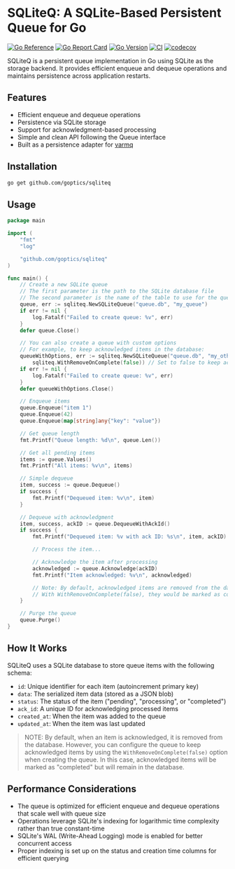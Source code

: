 # SQLiteQ: A SQLite-Based Persistent Queue for Go

[![Go Reference](https://img.shields.io/badge/go-pkg-00ADD8.svg?logo=go)](https://pkg.go.dev/github.com/goptics/sqliteq)
[![Go Report Card](https://goreportcard.com/badge/github.com/goptics/sqliteq)](https://goreportcard.com/report/github.com/goptics/sqliteq)
[![Go Version](https://img.shields.io/badge/Go-1.24+-00ADD8?style=flat-square&logo=go)](https://golang.org/doc/devel/release.html)
[![CI](https://github.com/goptics/sqliteq/actions/workflows/sqliteq.yml/badge.svg)](https://github.com/goptics/sqliteq/actions/workflows/go.yml)
[![codecov](https://codecov.io/gh/goptics/sqliteq/branch/main/graph/badge.svg)](https://codecov.io/gh/goptics/sqliteq)

SQLiteQ is a persistent queue implementation in Go using SQLite as the storage backend. It provides efficient enqueue and dequeue operations and maintains persistence across application restarts.

## Features

- Efficient enqueue and dequeue operations
- Persistence via SQLite storage
- Support for acknowledgment-based processing
- Simple and clean API following the Queue interface
- Built as a persistence adapter for [varmq](https://github.com/goptics/varmq)

## Installation

```bash
go get github.com/goptics/sqliteq
```

## Usage

```go
package main

import (
    "fmt"
    "log"

    "github.com/goptics/sqliteq"
)

func main() {
    // Create a new SQLite queue
    // The first parameter is the path to the SQLite database file
    // The second parameter is the name of the table to use for the queue
    queue, err := sqliteq.NewSQLiteQueue("queue.db", "my_queue")
    if err != nil {
        log.Fatalf("Failed to create queue: %v", err)
    }
    defer queue.Close()

    // You can also create a queue with custom options
    // For example, to keep acknowledged items in the database:
    queueWithOptions, err := sqliteq.NewSQLiteQueue("queue.db", "my_other_queue",
        sqliteq.WithRemoveOnComplete(false)) // Set to false to keep acknowledged items
    if err != nil {
        log.Fatalf("Failed to create queue: %v", err)
    }
    defer queueWithOptions.Close()

    // Enqueue items
    queue.Enqueue("item 1")
    queue.Enqueue(42)
    queue.Enqueue(map[string]any{"key": "value"})

    // Get queue length
    fmt.Printf("Queue length: %d\n", queue.Len())

    // Get all pending items
    items := queue.Values()
    fmt.Printf("All items: %v\n", items)

    // Simple dequeue
    item, success := queue.Dequeue()
    if success {
        fmt.Printf("Dequeued item: %v\n", item)
    }

    // Dequeue with acknowledgment
    item, success, ackID := queue.DequeueWithAckId()
    if success {
        fmt.Printf("Dequeued item: %v with ack ID: %s\n", item, ackID)

        // Process the item...

        // Acknowledge the item after processing
        acknowledged := queue.Acknowledge(ackID)
        fmt.Printf("Item acknowledged: %v\n", acknowledged)

        // Note: By default, acknowledged items are removed from the database
        // With WithRemoveOnComplete(false), they would be marked as completed instead
    }

    // Purge the queue
    queue.Purge()
}
```

## How It Works

SQLiteQ uses a SQLite database to store queue items with the following schema:

- `id`: Unique identifier for each item (autoincrement primary key)
- `data`: The serialized item data (stored as a JSON blob)
- `status`: The status of the item ("pending", "processing", or "completed")
- `ack_id`: A unique ID for acknowledging processed items
- `created_at`: When the item was added to the queue
- `updated_at`: When the item was last updated

> NOTE: By default, when an item is acknowledged, it is removed from the database. However, you can configure the queue to keep acknowledged items by using the `WithRemoveOnComplete(false)` option when creating the queue. In this case, acknowledged items will be marked as "completed" but will remain in the database.

## Performance Considerations

- The queue is optimized for efficient enqueue and dequeue operations that scale well with queue size
- Operations leverage SQLite's indexing for logarithmic time complexity rather than true constant-time
- SQLite's WAL (Write-Ahead Logging) mode is enabled for better concurrent access
- Proper indexing is set up on the status and creation time columns for efficient querying
